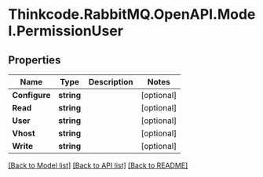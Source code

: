 # Thinkcode.RabbitMQ.OpenAPI.Model.PermissionUser
## Properties

Name | Type | Description | Notes
------------ | ------------- | ------------- | -------------
**Configure** | **string** |  | [optional] 
**Read** | **string** |  | [optional] 
**User** | **string** |  | [optional] 
**Vhost** | **string** |  | [optional] 
**Write** | **string** |  | [optional] 

[[Back to Model list]](../README.md#documentation-for-models) [[Back to API list]](../README.md#documentation-for-api-endpoints) [[Back to README]](../README.md)

